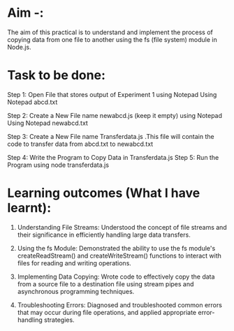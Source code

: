 # Aim -: 
The aim of this practical is to understand and implement the process of copying data from one file to another using the fs (file system) module in Node.js.

# Task to be done:
Step 1: Open File that stores output of Experiment 1 using Notepad Using Notepad abcd.txt

Step 2: Create a New File name newabcd.js (keep it empty) using Notepad Using Notepad newabcd.txt

Step 3: Create a New File name Transferdata.js .This file will contain the code to transfer data from abcd.txt to newabcd.txt

Step 4: Write the Program to Copy Data in Transferdata.js Step 5: Run the Program using node transferdata.js

# Learning outcomes (What I have learnt):
1. Understanding File Streams: Understood the concept of file streams and their significance in efficiently handling large data transfers.

2. Using the fs Module: Demonstrated the ability to use the fs module's createReadStream() and createWriteStream() functions to interact with files for reading and writing operations.

3. Implementing Data Copying: Wrote code to effectively copy the data from a source file to a destination file using stream pipes and asynchronous programming techniques.

4. Troubleshooting Errors: Diagnosed and troubleshooted common errors that may occur during file operations, and applied appropriate error-handling strategies.



